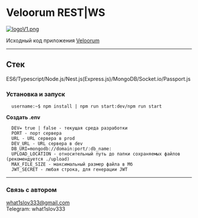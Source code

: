 # Veloorum REST|WS

[![logoV1.png](https://i.postimg.cc/5y6nrqww/logoV1.png)](https://postimg.cc/1V1GnF7t)

Исходный код приложения [Veloorum](https://github.com/What1slov3/veloorum 'Veloorum')

---

## Стек

ES6/Typescript/Node.js/Nest.js(Express.js)/MongoDB/Socket.io/Passport.js

### Установка и запуск

```console
  username:~$ npm install | npm run start:dev/npm run start
```

**Создать .env**

```
  DEV= true | false - текущая среда разработки
  PORT - порт сервера
  URL - URL сервера в prod
  DEV_URL - URL сервера в dev
  DB_URI=mongodb://domain:port/:db_name:
  UPLOAD_LOCATION - относительный путь до папки сохраняемых файлов (рекомендуется ./upload)
  MAX_FILE_SIZE - максимальный размер файла в Мб
  JWT_SECRET - любая строка, для генерации JWT
```

---

### Связь с автором

what1slov333@gmail.com  
Telegram: what1slov333
